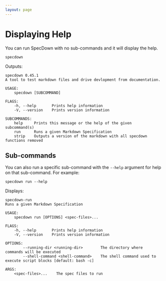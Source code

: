 ```yaml
---
layout: page
---
```


# Displaying Help

You can run SpecDown with no sub-commands and it will display the help.

``` shell
specdown
```

Outputs:

    specdown 0.45.1
    A tool to test markdown files and drive devlopment from documentation.
    
    USAGE:
        specdown [SUBCOMMAND]
    
    FLAGS:
        -h, --help       Prints help information
        -V, --version    Prints version information
    
    SUBCOMMANDS:
        help     Prints this message or the help of the given subcommand(s)
        run      Runs a given Markdown Specification
        strip    Outputs a version of the markdown with all specdown functions removed

## Sub-commands

You can also run a specific sub-command with the `--help` argument for help on that sub-command.
For example:

``` shell
specdown run --help
```

Displays:

    specdown-run 
    Runs a given Markdown Specification
    
    USAGE:
        specdown run [OPTIONS] <spec-files>...
    
    FLAGS:
        -h, --help       Prints help information
        -V, --version    Prints version information
    
    OPTIONS:
            --running-dir <running-dir>        The directory where commands will be executed
            --shell-command <shell-command>    The shell command used to execute script blocks [default: bash -c]
    
    ARGS:
        <spec-files>...    The spec files to run

